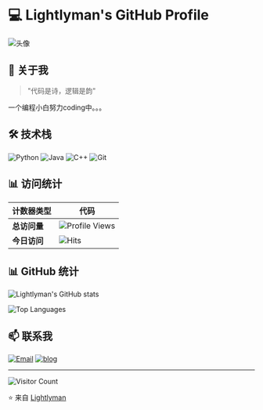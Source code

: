 # 💻 Lightlyman's GitHub Profile

![头像](image/壁纸.png)

## 👋 关于我

> "代码是诗，逻辑是韵"

一个编程小白努力coding中。。。

## 🛠 技术栈

![Python](https://img.shields.io/badge/Python-3776AB?style=for-the-badge&logo=python&logoColor=white)
![Java](https://img.shields.io/badge/Java-F7DF1E?style=for-the-badge&logo=javascript&logoColor=black)
![C++](https://img.shields.io/badge/C++-20232A?style=for-the-badge&logo=react&logoColor=61DAFB)
![Git](https://img.shields.io/badge/Git-F05032?style=for-the-badge&logo=git&logoColor=white)

## 📊 访问统计

| 计数器类型 | 代码 |
|------------|------|
| **总访问量** | ![Profile Views](https://komarev.com/ghpvc/?username=Lightlyman&color=blueviolet&style=for-the-badge) |
| **今日访问** | ![Hits](https://hits.seeyoufarm.com/api/count/incr/badge.svg?url=https%3A%2F%2Fgithub.com%2FLightlyman&count_bg=%2379C83D&title_bg=%23555555&icon=github.svg&icon_color=%23E7E7E7&title=Today&edge_flat=false) |

## 📊 GitHub 统计

![Lightlyman's GitHub stats](https://github-readme-stats.vercel.app/api?username=Lightlyman&show_icons=true&theme=radical)

![Top Languages](https://github-readme-stats.vercel.app/api/top-langs/?username=Lightlyman&layout=compact&theme=radical)

## 📫 联系我

[![Email](https://img.shields.io/badge/Email-lightlyman@example.com-D14836?style=for-the-badge&logo=gmail&logoColor=white)](mailto:1743627423@qq.com)
[![blog](https://img.shields.io/badge/LinkedIn-Lightlyman-0077B5?style=for-the-badge&logo=linkedin&logoColor=white)](http://blog.trickertong.top/)

---

![Visitor Count](https://komarev.com/ghpvc/?username=Lightlyman&color=blueviolet&style=flat-square)

⭐ 来自 [Lightlyman](https://github.com/Lightlyman)